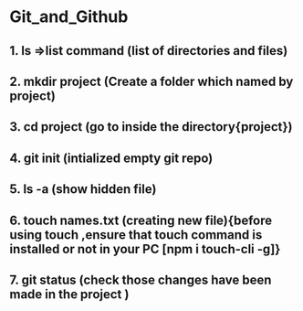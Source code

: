 # Git_and_Github

## 1. ls =>list command (list of directories and files)
## 2. mkdir project (Create a folder which named by project)
## 3. cd project (go to inside the directory{project})
## 4. git init (intialized empty git repo)
## 5. ls -a (show hidden file)
## 6. touch names.txt (creating new file){before using touch ,ensure that touch command is installed or not in your PC [npm i touch-cli -g]}

## 7. git status (check those changes have been made in the project )

